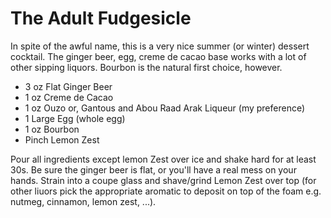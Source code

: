 The Adult Fudgesicle
====================

In spite of the awful name, this is a very nice summer (or winter) dessert cocktail. The ginger beer, egg, creme de cacao base works with a lot of other sipping liquors. Bourbon is the natural first choice, however.

- 3 oz Flat Ginger Beer
- 1 oz Creme de Cacao
- 1 oz Ouzo or, Gantous and Abou Raad Arak Liqueur (my preference)
- 1 Large Egg (whole egg)
- 1 oz Bourbon
- Pinch Lemon Zest 

Pour all ingredients except lemon Zest over ice and shake hard for at least 30s. Be sure the ginger beer is flat, or you'll have a real mess on your hands. Strain into a coupe glass and shave/grind Lemon Zest over top (for other liuors pick the appropriate aromatic to deposit on top of the foam e.g. nutmeg, cinnamon, lemon zest, ...).
